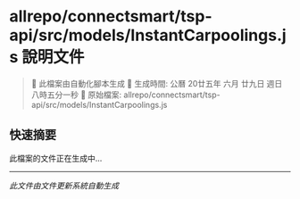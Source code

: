 # allrepo/connectsmart/tsp-api/src/models/InstantCarpoolings.js 說明文件

> 🚧 此檔案由自動化腳本生成
> 📅 生成時間: 公曆 20廿五年 六月 廿九日 週日 八時五分一秒
> 📂 原始檔案: allrepo/connectsmart/tsp-api/src/models/InstantCarpoolings.js

## 快速摘要
此檔案的文件正在生成中...

<!-- 實際使用時，這裡會是 Claude Code 生成的完整文件內容 -->

---
*此文件由文件更新系統自動生成*
